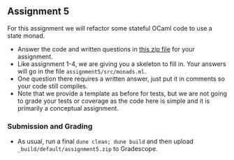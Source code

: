 Assignment 5
------------

For this assignment we will refactor some stateful OCaml code to use a state monad.

* Answer the code and written questions in [this zip file](assignment5.zip) for your assignment.
* Like assignment 1-4, we are giving you a skeleton to fill in.  Your answers will go in the file  `assignment5/src/monads.ml`.  
* One question there requires a written answer, just put it in comments so your code still compiles.
* Note that we provide a template as before for tests, but we are not going to grade your tests or coverage as the code here is simple and it is primarily a conceptual assignment.

### Submission and Grading
* As usual, run a final `dune clean; dune build` and then upload `_build/default/assignment5.zip` to Gradescope.